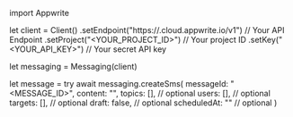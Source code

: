 import Appwrite

let client = Client()
    .setEndpoint("https://<REGION>.cloud.appwrite.io/v1") // Your API Endpoint
    .setProject("<YOUR_PROJECT_ID>") // Your project ID
    .setKey("<YOUR_API_KEY>") // Your secret API key

let messaging = Messaging(client)

let message = try await messaging.createSms(
    messageId: "<MESSAGE_ID>",
    content: "<CONTENT>",
    topics: [], // optional
    users: [], // optional
    targets: [], // optional
    draft: false, // optional
    scheduledAt: "" // optional
)

